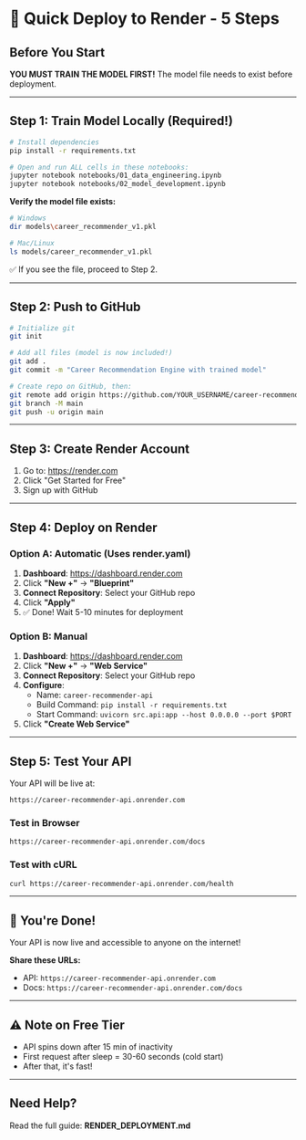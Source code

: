 # 🚀 Quick Deploy to Render - 5 Steps

## Before You Start
**YOU MUST TRAIN THE MODEL FIRST!** The model file needs to exist before deployment.

---

## Step 1: Train Model Locally (Required!)

```bash
# Install dependencies
pip install -r requirements.txt

# Open and run ALL cells in these notebooks:
jupyter notebook notebooks/01_data_engineering.ipynb
jupyter notebook notebooks/02_model_development.ipynb
```

**Verify the model file exists:**
```bash
# Windows
dir models\career_recommender_v1.pkl

# Mac/Linux  
ls models/career_recommender_v1.pkl
```

✅ If you see the file, proceed to Step 2.

---

## Step 2: Push to GitHub

```bash
# Initialize git
git init

# Add all files (model is now included!)
git add .
git commit -m "Career Recommendation Engine with trained model"

# Create repo on GitHub, then:
git remote add origin https://github.com/YOUR_USERNAME/career-recommender.git
git branch -M main
git push -u origin main
```

---

## Step 3: Create Render Account

1. Go to: https://render.com
2. Click "Get Started for Free"
3. Sign up with GitHub

---

## Step 4: Deploy on Render

### Option A: Automatic (Uses render.yaml)

1. **Dashboard**: https://dashboard.render.com
2. Click **"New +"** → **"Blueprint"**
3. **Connect Repository**: Select your GitHub repo
4. Click **"Apply"**
5. ✅ Done! Wait 5-10 minutes for deployment

### Option B: Manual

1. **Dashboard**: https://dashboard.render.com
2. Click **"New +"** → **"Web Service"**
3. **Connect Repository**: Select your GitHub repo
4. **Configure**:
   - Name: `career-recommender-api`
   - Build Command: `pip install -r requirements.txt`
   - Start Command: `uvicorn src.api:app --host 0.0.0.0 --port $PORT`
5. Click **"Create Web Service"**

---

## Step 5: Test Your API

Your API will be live at:
```
https://career-recommender-api.onrender.com
```

### Test in Browser
```
https://career-recommender-api.onrender.com/docs
```

### Test with cURL
```bash
curl https://career-recommender-api.onrender.com/health
```

---

## 🎉 You're Done!

Your API is now live and accessible to anyone on the internet!

**Share these URLs:**
- API: `https://career-recommender-api.onrender.com`
- Docs: `https://career-recommender-api.onrender.com/docs`

---

## ⚠️ Note on Free Tier

- API spins down after 15 min of inactivity
- First request after sleep = 30-60 seconds (cold start)
- After that, it's fast!

---

## Need Help?

Read the full guide: **RENDER_DEPLOYMENT.md**
